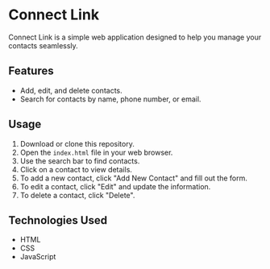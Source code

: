 # Connect Link

Connect Link is a simple web application designed to help you manage your contacts seamlessly.

## Features

- Add, edit, and delete contacts.
- Search for contacts by name, phone number, or email.

## Usage

1. Download or clone this repository.
2. Open the `index.html` file in your web browser.
3. Use the search bar to find contacts.
4. Click on a contact to view details.
5. To add a new contact, click "Add New Contact" and fill out the form.
6. To edit a contact, click "Edit" and update the information.
7. To delete a contact, click "Delete".

## Technologies Used

- HTML
- CSS
- JavaScript
